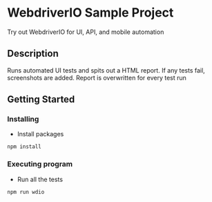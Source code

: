 # WebdriverIO Sample Project

Try out WebdriverIO for UI, API, and mobile automation

## Description

Runs automated UI tests and spits out a HTML report. If any tests fail, screenshots are added. Report is overwritten for every test run

## Getting Started

### Installing

* Install packages
```
npm install
```

### Executing program

* Run all the tests
```
npm run wdio
```
